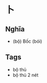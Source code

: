 # 卜

## Nghĩa
* (bộ) Bốc (bói)

## Tags
* bộ thủ
* bộ thủ 2 nét

<script>window.HANZI_FIELD='卜';</script>

